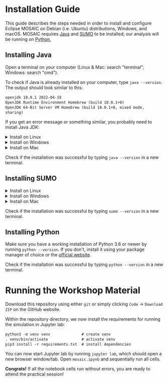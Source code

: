 # Installation Guide

This guide describes the steps needed in order to install and configure Eclipse MOSAIC on Debian (i.e. Ubuntu) distributions, Windows, and macOS.
MOSAIC requires [Java](https://www.java.com/en/) and [SUMO](https://www.eclipse.org/sumo/) to be installed; our analysis will be running on [Python](https://www.python.org/),


## Installing Java

Open a terminal on your computer (Linux & Mac: search "terminal"; Windows: search "cmd").

To check if Java is already installed on your computer, type `java --version`.
The output should look similar to this:

```shell
openjdk 18.0.1 2022-04-19
OpenJDK Runtime Environment Homebrew (build 18.0.1+0)
OpenJDK 64-Bit Server VM Homebrew (build 18.0.1+0, mixed mode, sharing)
```

If you get an error message or something similar, you probably need to install Java JDK:

<details>
  <summary>Install on Linux</summary>

  1. Download the [latest LTS release](https://adoptium.net/)
  2. Create a new directory in your home-folder called **adoptopenjdk**
  3. Copy/move the tarball from your download folder to **adoptopenjdk** and open a terminal in this folder
  4. Extract the tarball using `tar xzf OpenJDK17U-jdk_x64_linux_hotspot_17.0.3_7.tar.gz`
  5. The tarball should extract the following folder: **jdk-17.0.3+7**.
  6. Open a new terminal and type in the following commands: First `cd` and then `gedit .bashrc`.
  7. Insert the following line at the end: `export PATH=/home/<USERNAME>/adoptopenjdk/jdk-17.0.3+7/bin:$PATH`, save and exit. You can get your USERNAME using the command `whoami` in a terminal. 
</details>

<details>
  <summary>Install on Windows</summary>

  1. Download the [latest LTS release](https://adoptium.net/)
  2. Double click and run as administrator
  3. **IMPORANT:** You need to set the environment variable **JAVA_HOME**. See next Figure:
  
  ![How to set environment variable JAVA_HOME](fig/java_in3.png)
</details>

<details>
  <summary>Install on Mac</summary>

  1. Download the [latest LTS release](https://adoptium.net/)
  2. Install the `.pkg` file just like any other application
  3. Open a new terminal and type `java --version`. It should now be installed.
</details>

Check if the installation was successful by typing `java --version` in a new terminal.


## Installing SUMO

<details>
  <summary>Install on Linux</summary>
  
  In the terminal, type in the following commands:
  
  ```shell
  sudo add-apt-repository ppa:sumo/stable
  sudo apt-get update
  sudo apt-get install sumo sumo-tools sumo-doc
  ```
</details>

<details>
  <summary>Install on Windows</summary>
  
  Download [SUMO](https://sumo.dlr.de/releases/1.9.2/sumo-win64-1.9.2.msi) and install as usual.
  
  **IMPORTANT:** Don't forget to set environment variable **SUMO_HOME**:
  ![Environment variable SUMO_HOME](fig/sumo_ins.png)
</details>

<details>
  <summary>Install on Mac</summary>
  
  For macOS you can follow the [official guide](https://sumo.dlr.de/docs/Installing/index.html#macos).
  Note, that the XQuartz or sumo-gui dependencies are not required for this workshop.
  - Install [Homebrew](https://brew.sh/), e.g. via `/bin/bash -c "$(curl -fsSL https://raw.githubusercontent.com/Homebrew/install/master/install.sh)"`
  - Run `brew update`, `brew tap dlr-ts/sumo` and `brew install sumo`
    - The last command should output a path like `export SUMO_HOME="/opt/homebrew/opt/sumo/share/sumo"`
  - From macOS Catalina (10.15) run `open .zshrc`, otherwise `open ~/.bashrc` (or whichever shell you are using)
    - If the above command fails (The file ... does not exist.) first run `touch .zshrc`/`touch .zshrc` and rerun
  - Enter the command outputted by `brew install sumo` as a new line in this file.
</details>

Check if the installation was successful by typing `sumo --version` in a new terminal.


## Installing Python

Make sure you have a working installation of Python 3.6 or newer by running `python --version`.
If you don't, install it using your package manager of choice or the [official website](https://www.python.org/downloads/).

Check if the installation was successful by typing `python --version` in a new terminal.


# Running the Workshop Material

Download this repository using either `git` or simply clicking `Code` -> `Download ZIP` on the GitHub website.

Within the repository directory, we now install the requirements for running the simulation in Jupyter lab:

```
python3 -m venv venv              # create venv
. venv/bin/activate               # activate venv
pip3 install -r requirements.txt  # install dependencies
```

You can now start Jupyter lab by running `jupyter lab`, which should open a new browser window/tab. 
Open `mosaic.ipynb` and sequentially run all cells.

**Congrats!** If all the notebook cells run without errors, you are ready to attend the practical session!
